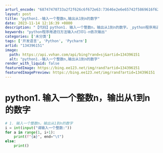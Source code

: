 ```yaml
---
arturl_encode: "68747470733a2f2f626c6f672e63:73646e2e6e65742f5869616f62616968756979696469616e2f:61727469636c652f64657461696c732f313334333936313531"
layout: post
title: "python1.-输入一个整数n,输出从1到n的数字"
date: 2023-11-14 12:16:39 +0800
description: "【代码】python1. 输入一个整数n，输出从1到n的数字。_python程序用递归方法输入n打印"
keywords: "python程序用递归方法输入n打印1-n依次输出"
categories: ['未分类']
tags: ['开发语言', 'Python', 'Pycharm']
artid: "134396151"
image:
  path: https://api.vvhan.com/api/bing?rand=sj&artid=134396151
  alt: "python1.-输入一个整数n,输出从1到n的数字"
render_with_liquid: false
featuredImage: https://bing.ee123.net/img/rand?artid=134396151
featuredImagePreview: https://bing.ee123.net/img/rand?artid=134396151
---
```


# python1. 输入一个整数n，输出从1到n的数字

```python
# 1. 输入一个整数n，输出从1到n的数字
i = int(input("请输入一个整数:"))
for a in range(1, i+1):
    print(f"{a}", end="\t")
else:
    print()
```